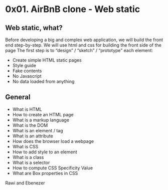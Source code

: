 # 0x01. AirBnB clone - Web static


## Web static, what?

Before developing a big and complex web application, we will build the front end step-by-step.
We will use html and css for building the front side of the page
The first step is to “design” / “sketch” / “prototype” each element:
* Create simple HTML static pages
* Style guide
* Fake contents
* No Javascript
* No data loaded from anything

## General
* What is HTML
* How to create an HTML page
* What is a markup language
* What is the DOM
* What is an element / tag
* What is an attribute
* How does the browser load a webpage
* What is CSS
* How to add style to an element
* What is a class
* What is a selector
* How to compute CSS Specificity Value
* What are Box properties in CSS

Rawi and Ebenezer
